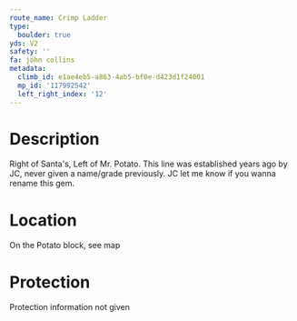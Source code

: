 ```yaml
---
route_name: Crimp Ladder
type:
  boulder: true
yds: V2
safety: ''
fa: john collins
metadata:
  climb_id: e1ae4eb5-a863-4ab5-bf0e-d423d1f24001
  mp_id: '117992542'
  left_right_index: '12'
---
```

# Description
Right of Santa's, Left of Mr. Potato. This line was established years ago by JC, never given a name/grade previously. JC let me know if you wanna rename this gem.

# Location
On the Potato block, see map

# Protection
Protection information not given
